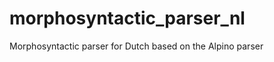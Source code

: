 morphosyntactic_parser_nl
=========================

Morphosyntactic parser for Dutch based on the Alpino parser
